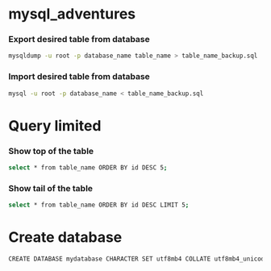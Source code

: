 # mysql_adventures

### Export desired table from database
```bash
mysqldump -u root -p database_name table_name > table_name_backup.sql
```
### Import desired table from database
```bash
mysql -u root -p database_name < table_name_backup.sql
```

# Query limited

### Show top of the table
```bash
select * from table_name ORDER BY id DESC 5;
```
### Show tail of the table
```bash
select * from table_name ORDER BY id DESC LIMIT 5;
```

# Create database

```bash
CREATE DATABASE mydatabase CHARACTER SET utf8mb4 COLLATE utf8mb4_unicode_ci;
```

